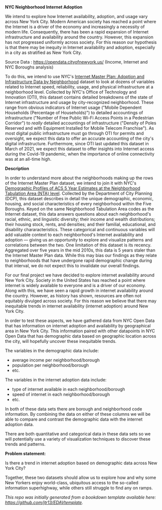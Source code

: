 **NYC Neighborhood Internet Adoption**

We intend to explore how Internet availability, adoption, and usage vary across New York City. Modern American society has reached a point where the Internet is a driver of the economy and increasingly a necessity of modern life. Consequently, there has been a rapid expansion of Internet infrastructure and availability around the country. However, this expansion has not progressed uniformly across society. For this reason our hypothesis is that there may be inequity in Internet availability and adoption, especially in a city as stratified as New York City.

Source Data : https://opendata.cityofnewyork.us/
(Income, Internet and NYC Boroughs analysis)

To do this, we intend to use NYC's [Internet Master Plan: Adoption and Infrastructure Data by Neighborhood](https://data.cityofnewyork.us/City-Government/Internet-Master-Plan-Adoption-and-Infrastructure-D/fg5j-q5nk) dataset to look at dozens of variables related to Internet speed, reliability, usage, and physical infrastructure at a neighborhood level. Collected by NYC's Office of Technology and Innovation (OTI), this dataset contains detailed breakdowns of the state of Internet infrastructure and usage by city-recognized neighborhood. These range from obvious indicators of Internet usage ("Mobile Dependent Households (Percentage of Households)") to detailed accountings of infrastructure ("Number of Free Public Wi-Fi Access Points in a Pedestrian Corridor") to *really* detailed accountings of infrastructure ("Density of Poles Reserved and with Equipment Installed for Mobile Telecom Franchise"). As most digital public infrastructure must go through OTI for permits and oversight, we expect this data to offer an accurate accounting of the city's digital infrastructure. Furthermore, since OTI last updated this dataset in March of 2021, we expect this dataset to offer insights into Internet access during the Covid-19 pandemic, when the importance of online connectivity was at an all-time high.

**Description**

In order to understand more about the neighborhoods making up the rows of the Internet Master Plan dataset, we intend to join it with NYC's [Demographic Profiles of ACS 5 Year Estimates at the Neighborhood Tabulation Area (NTA) level](https://data.cityofnewyork.us/City-Government/Demographic-Profiles-of-ACS-5-Year-Estimates-at-th/8cwr-7pqn). Collected by the Department of City Planning (DCP), this dataset describes in detail the unique demographic, economic, housing, and social characteristics of every neighborhood within the Five Boroughs. Keyed on the same Neighborhood Tabulation Area codes as the Internet dataset, this data answers questions about each neighborhood's racial, ethnic, and linguistic diversity; their income and wealth distributions; their housing stock, rents, and densities; and their familial, educational, and disability chararacteristics. These categorical and continuous variables will add valuable context to each neighborhood's Internet availability and adoption — giving us an opportunity to explore and visualize patterns and correlations between the two. One limitation of this dataset is its recency. Aggregated over five years in the mid 2010s, this data is 5 years staler than the Internet Master Plan data. While this may bias our findings as they relate to neighborhoods that have undergone rapid demographic change during that interval, we do not expect this to invalidate our overall findings.

For our final project we have decided to explore internet availability around New York City. Society in the United States has reached a point where internet is widely available to everyone and is a driver of our economy. Along with this, we have seen a rapid growth in internet availability around the country. However, as history has shown, resources are often not equitably divulged across society. For this reason we believe that there may inequitable trends in internet availability (internet adoption) around New York City.

In order to test these aspects, we have gathered data from NYC Open Data that has information on internet adoption and availability by geographical area in New York City. This information paired with other datapoints in NYC Open Data that has demographic data based on geographic location across the city, will hopefully uncover these inequitable trends. 

The variables in the demographic data include:
- average income per neighborhood/borough
- population per neighborhood/borough
- etc.

The variables in the internet adoption data include:
- type of internet available in each neighborhood/borough
- speed of internet in each neighborhood/borough
- etc.

In both of these data sets there are borough and neighborhood code information. 
By combining the data on either of these columns we will be able to compare and contrast the 
demographic data with the internet adoption data. 

There are both quantitative and categorical data in these data sets so we will
potentially use a variety of visualization techniques to discover these trends and patterns. 

**Problem statement:**

Is there a trend in internet adoption based on demographic data across New York
City?

Together, these two datasets should allow us to explore how and why some New Yorkers enjoy world-class, ubiquitous access to the so-called information superhighway, while others still struggle to find any on ramps.

*This repo was initially generated from a bookdown template available here: https://github.com/jtr13/EDAVtemplate.*	




